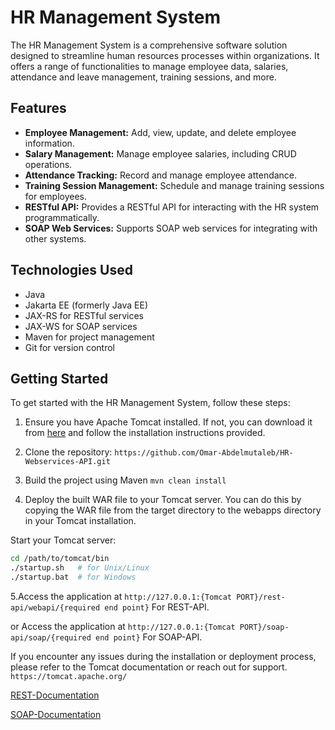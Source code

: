 # HR Management System

The HR Management System is a comprehensive software solution designed to streamline human resources processes within organizations. It offers a range of functionalities to manage employee data, salaries, attendance and leave management, training sessions, and more.

## Features

- **Employee Management:** Add, view, update, and delete employee information.
- **Salary Management:** Manage employee salaries, including CRUD operations.
- **Attendance Tracking:** Record and manage employee attendance.
- **Training Session Management:** Schedule and manage training sessions for employees.
- **RESTful API:** Provides a RESTful API for interacting with the HR system programmatically.
- **SOAP Web Services:** Supports SOAP web services for integrating with other systems.

## Technologies Used

- Java
- Jakarta EE (formerly Java EE)
- JAX-RS for RESTful services
- JAX-WS for SOAP services
- Maven for project management
- Git for version control

## Getting Started

To get started with the HR Management System, follow these steps:

1. Ensure you have Apache Tomcat installed. If not, you can download it from [here](http://tomcat.apache.org/) and follow the installation instructions provided.

2. Clone the repository:
```https://github.com/Omar-Abdelmutaleb/HR-Webservices-API.git```
3. Build the project using Maven
```mvn clean install```
4. Deploy the built WAR file to your Tomcat server. You can do this by copying the WAR file from the target directory to the webapps directory in your Tomcat installation.

Start your Tomcat server:
``` bash
cd /path/to/tomcat/bin
./startup.sh   # for Unix/Linux
./startup.bat  # for Windows
```

5.Access the application at ```http://127.0.0.1:{Tomcat PORT}/rest-api/webapi/{required end point}``` For REST-API.

or Access the application at ```http://127.0.0.1:{Tomcat PORT}/soap-api/soap/{required end point}``` For SOAP-API.

If you encounter any issues during the installation or deployment process, please refer to the Tomcat documentation or reach out for support.
```https://tomcat.apache.org/```


[REST-Documentation](https://documenter.getpostman.com/view/34095735/2sA35LWfMZ)

[SOAP-Documentation](https://documenter.getpostman.com/view/34095735/2sA3BgBvxD)
